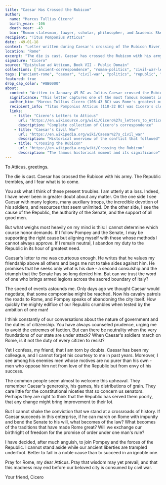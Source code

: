 ```yaml
---
title: "Caesar Has Crossed the Rubicon"
author:
  name: "Marcus Tullius Cicero"
  birth_year: -106
  death_year: -43
  bio: "Roman statesman, lawyer, scholar, philosopher, and Academic Skeptic who played a critical role in the transformation of the Roman Republic"
recipient: "Titus Pomponius Atticus"
date: -49-01-18
context: "Letter written during Caesar's crossing of the Rubicon River, marking the beginning of civil war in Rome"
location: "Rome"
excerpt: "The die is cast. Caesar has crossed the Rubicon with his army. The Republic trembles, and I fear what is to come."
signature: "Cicero"
source: "Epistulae ad Atticum, Book VII - Public Domain"
collections: ["ancient-correspondence", "roman-politics", "civil-war-letters"]
tags: ["ancient-rome", "caesar", "civil-war", "politics", "republic", "rubicon"]
featured: true
drop_cap_color: "#8B0000"
about:
  context: "Written in January 49 BC as Julius Caesar crossed the Rubicon River with his legions, defying the Roman Senate and triggering civil war. Cicero, as a senator and defender of the Republic, witnessed this pivotal moment that would end the Roman Republic."
  significance: "This letter captures one of the most famous moments in world history - Caesar's crossing of the Rubicon. The phrase 'the die is cast' (alea iacta est) became synonymous with passing the point of no return. This event led to the end of the Roman Republic and the rise of the Empire."
  author_bio: "Marcus Tullius Cicero (106-43 BC) was Rome's greatest orator and a defender of republican government. His extensive correspondence provides invaluable insight into the final years of the Roman Republic and the rise of Julius Caesar."
  recipient_info: "Titus Pomponius Atticus (110-32 BC) was Cicero's closest friend and correspondent. A wealthy businessman who stayed out of politics, he preserved Cicero's letters, giving us this remarkable window into Roman history."
  links:
    - title: "Cicero's Letters to Atticus"
      url: "https://en.wikisource.org/wiki/Cicero%27s_letters_to_Atticus"
      description: "Complete collection of Cicero's correspondence"
    - title: "Caesar's Civil War"
      url: "https://en.wikipedia.org/wiki/Caesar%27s_civil_war"
      description: "Historical overview of the conflict that followed"
    - title: "Crossing the Rubicon"
      url: "https://en.wikipedia.org/wiki/Crossing_the_Rubicon"
      description: "The famous historical moment and its significance"
---
```


To Atticus, greetings.

The die is cast. Caesar has crossed the Rubicon with his army. The Republic trembles, and I fear what is to come.

You ask what I think of these present troubles. I am utterly at a loss. Indeed, I have never been in greater doubt about any matter. On the one side I see Caesar with many legions, many auxiliary troops, the incredible devotion of his soldiers, and resources that seem unlimited. On the other side, I see the cause of the Republic, the authority of the Senate, and the support of all good men.

But what weighs most heavily on my mind is this: I cannot determine which course honor demands. If I follow Pompey and the Senate, I may be supporting the right cause but aligning myself with those whose methods I cannot always approve. If I remain neutral, I abandon my duty to the Republic in its hour of greatest need.

Caesar's letter to me was courteous enough. He writes that he values my friendship above all others and begs me not to take sides against him. He promises that he seeks only what is his due - a second consulship and the triumph that the Senate has so long denied him. But can we trust the word of one who brings armed legions across the sacred boundary of Italy?

The speed of events astounds me. Only days ago we thought Caesar would negotiate, that some compromise might be reached. Now his cavalry patrols the roads to Rome, and Pompey speaks of abandoning the city itself. How quickly the mighty edifice of our Republic crumbles when tested by the ambition of one man!

I think constantly of our conversations about the nature of government and the duties of citizenship. You have always counseled prudence, urging me to avoid the extremes of faction. But can there be neutrality when the very foundations of our state are under attack? When Caesar's soldiers march on Rome, is it not the duty of every citizen to resist?

Yet I confess, my friend, that I am torn by doubts. Caesar has been my colleague, and I cannot forget his courtesy to me in past years. Moreover, I see among his enemies men whose motives are no purer than his own - men who oppose him not from love of the Republic but from envy of his success.

The common people seem almost to welcome this upheaval. They remember Caesar's generosity, his games, his distributions of grain. They care little for the constitutional niceties that so concern us senators. Perhaps they are right to think that the Republic has served them poorly, that any change might bring improvement to their lot.

But I cannot shake the conviction that we stand at a crossroads of history. If Caesar succeeds in this enterprise, if he can march on Rome with impunity and bend the Senate to his will, what becomes of the law? What becomes of the traditions that have made Rome great? Will we exchange our birthright of freedom for the promise of order under one man's rule?

I have decided, after much anguish, to join Pompey and the forces of the Republic. I cannot stand aside while our ancient liberties are trampled underfoot. Better to fail in a noble cause than to succeed in an ignoble one.

Pray for Rome, my dear Atticus. Pray that wisdom may yet prevail, and that this madness may end before our beloved city is consumed by civil war.

Your friend,
Cicero